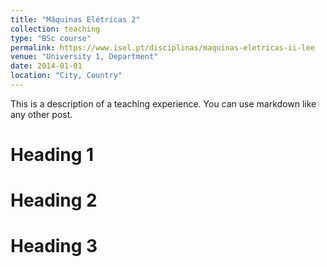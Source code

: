 ```yaml
---
title: "Máquinas Elétricas 2"
collection: teaching
type: "BSc course"
permalink: https://www.isel.pt/disciplinas/maquinas-eletricas-ii-lee
venue: "University 1, Department"
date: 2014-01-01
location: "City, Country"
---
```


This is a description of a teaching experience. You can use markdown like any other post.

Heading 1
======

Heading 2
======

Heading 3
======
